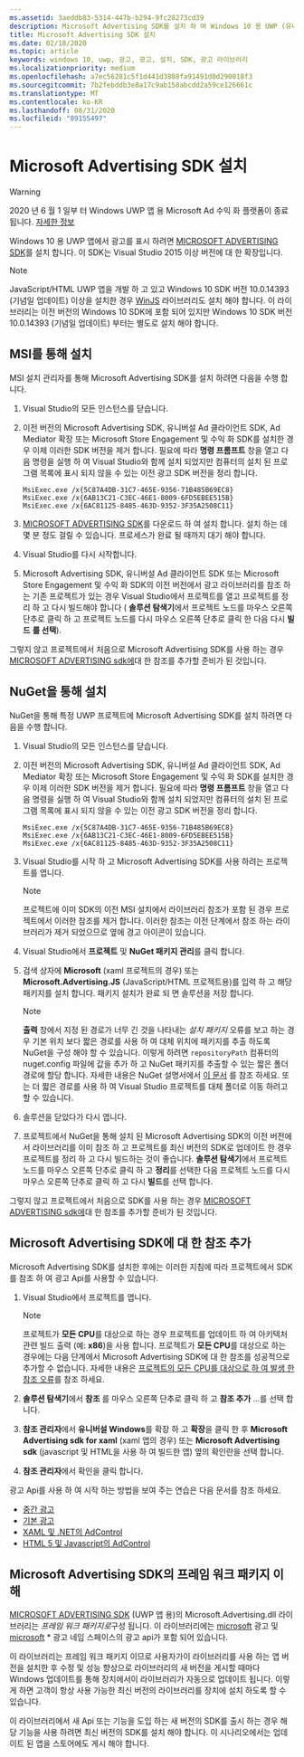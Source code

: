 ```yaml
---
ms.assetid: 3aeddb83-5314-447b-b294-9fc28273cd39
description: Microsoft Advertising SDK를 설치 하 여 Windows 10 용 UWP (유니버설 Windows 플랫폼) 앱에 광고를 표시 하는 방법을 알아봅니다.
title: Microsoft Advertising SDK 설치
ms.date: 02/18/2020
ms.topic: article
keywords: windows 10, uwp, 광고, 광고, 설치, SDK, 광고 라이브러리
ms.localizationpriority: medium
ms.openlocfilehash: a7ec56281c5f1d441d3808fa91491d0d290018f3
ms.sourcegitcommit: 7b2febddb3e8a17c9ab158abcdd2a59ce126661c
ms.translationtype: MT
ms.contentlocale: ko-KR
ms.lasthandoff: 08/31/2020
ms.locfileid: "89155497"
---
```

# <a name="install-the-microsoft-advertising-sdk"></a>Microsoft Advertising SDK 설치

>[!WARNING]
> 2020 년 6 월 1 일부 터 Windows UWP 앱 용 Microsoft Ad 수익 화 플랫폼이 종료 됩니다. [자세한 정보](https://social.msdn.microsoft.com/Forums/windowsapps/en-US/db8d44cb-1381-47f7-94d3-c6ded3fea36f/microsoft-ad-monetization-platform-shutting-down-june-1st?forum=aiamgr)

Windows 10 용 UWP 앱에서 광고를 표시 하려면 [MICROSOFT ADVERTISING SDK](https://marketplace.visualstudio.com/items?itemName=AdMediator.MicrosoftAdvertisingSDK)를 설치 합니다. 이 SDK는 Visual Studio 2015 이상 버전에 대 한 확장입니다.

> [!NOTE]
> JavaScript/HTML UWP 앱을 개발 하 고 있고 Windows 10 SDK 버전 10.0.14393 (기념일 업데이트) 이상을 설치한 경우 [WinJS](https://github.com/winjs/winjs) 라이브러리도 설치 해야 합니다. 이 라이브러리는 이전 버전의 Windows 10 SDK에 포함 되어 있지만 Windows 10 SDK 버전 10.0.14393 (기념일 업데이트) 부터는 별도로 설치 해야 합니다.

<span id="install-msi" />

## <a name="install-via-msi"></a>MSI를 통해 설치

MSI 설치 관리자를 통해 Microsoft Advertising SDK를 설치 하려면 다음을 수행 합니다.

1.  Visual Studio의 모든 인스턴스를 닫습니다.

2. 이전 버전의 Microsoft Advertising SDK, 유니버설 Ad 클라이언트 SDK, Ad Mediator 확장 또는 Microsoft Store Engagement 및 수익 화 SDK를 설치한 경우 이제 이러한 SDK 버전을 제거 합니다. 필요에 따라 **명령 프롬프트** 창을 열고 다음 명령을 실행 하 여 Visual Studio와 함께 설치 되었지만 컴퓨터의 설치 된 프로그램 목록에 표시 되지 않을 수 있는 이전 광고 SDK 버전을 정리 합니다.
    ```console
    MsiExec.exe /x{5C87A4DB-31C7-465E-9356-71B485B69EC8}
    MsiExec.exe /x{6AB13C21-C3EC-46E1-8009-6FD5EBEE515B}
    MsiExec.exe /x{6AC81125-8485-463D-9352-3F35A2508C11}
    ```

3.  [MICROSOFT ADVERTISING SDK](https://marketplace.visualstudio.com/items?itemName=AdMediator.MicrosoftAdvertisingSDK)를 다운로드 하 여 설치 합니다. 설치 하는 데 몇 분 정도 걸릴 수 있습니다. 프로세스가 완료 될 때까지 대기 해야 합니다.

4.  Visual Studio를 다시 시작합니다.

5.  Microsoft Advertising SDK, 유니버설 Ad 클라이언트 SDK 또는 Microsoft Store Engagement 및 수익 화 SDK의 이전 버전에서 광고 라이브러리를 참조 하는 기존 프로젝트가 있는 경우 Visual Studio에서 프로젝트를 열고 프로젝트를 정리 하 고 다시 빌드해야 합니다 ( **솔루션 탐색기**에서 프로젝트 노드를 마우스 오른쪽 단추로 클릭 하 고 프로젝트 노드를 다시 마우스 오른쪽 단추로 클릭 한 다음 다시 **빌드** **를 선택**).

  그렇지 않고 프로젝트에서 처음으로 Microsoft Advertising SDK를 사용 하는 경우 [MICROSOFT ADVERTISING sdk에](#reference)대 한 참조를 추가할 준비가 된 것입니다.

<span id="install-nuget" />

## <a name="install-via-nuget"></a>NuGet을 통해 설치

NuGet을 통해 특정 UWP 프로젝트에 Microsoft Advertising SDK를 설치 하려면 다음을 수행 합니다.

1.  Visual Studio의 모든 인스턴스를 닫습니다.

2.  이전 버전의 Microsoft Advertising SDK, 유니버설 Ad 클라이언트 SDK, Ad Mediator 확장 또는 Microsoft Store Engagement 및 수익 화 SDK를 설치한 경우 이제 이러한 SDK 버전을 제거 합니다. 필요에 따라 **명령 프롬프트** 창을 열고 다음 명령을 실행 하 여 Visual Studio와 함께 설치 되었지만 컴퓨터의 설치 된 프로그램 목록에 표시 되지 않을 수 있는 이전 광고 SDK 버전을 정리 합니다.
    ```console
    MsiExec.exe /x{5C87A4DB-31C7-465E-9356-71B485B69EC8}
    MsiExec.exe /x{6AB13C21-C3EC-46E1-8009-6FD5EBEE515B}
    MsiExec.exe /x{6AC81125-8485-463D-9352-3F35A2508C11}
    ```

3.  Visual Studio를 시작 하 고 Microsoft Advertising SDK를 사용 하려는 프로젝트를 엽니다.
    > [!NOTE]
    > 프로젝트에 이미 SDK의 이전 MSI 설치에서 라이브러리 참조가 포함 된 경우 프로젝트에서 이러한 참조를 제거 합니다. 이러한 참조는 이전 단계에서 참조 하는 라이브러리가 제거 되었으므로 옆에 경고 아이콘이 있습니다.

4. Visual Studio에서 **프로젝트** 및 **NuGet 패키지 관리**를 클릭 합니다.

5. 검색 상자에 **Microsoft** (xaml 프로젝트의 경우) 또는 **Microsoft.Advertising.JS** (JavaScript/HTML 프로젝트용)를 입력 하 고 해당 패키지를 설치 합니다. 패키지 설치가 완료 되 면 솔루션을 저장 합니다.
    > [!NOTE]
    > **출력** 창에서 지정 된 경로가 너무 긴 것을 나타내는 *설치 패키지* 오류를 보고 하는 경우 기본 위치 보다 짧은 경로를 사용 하 여 대체 위치에 패키지를 추출 하도록 NuGet을 구성 해야 할 수 있습니다. 이렇게 하려면 `repositoryPath` 컴퓨터의 nuget.config 파일에 값을 추가 하 고 NuGet 패키지를 추출할 수 있는 짧은 폴더 경로에 할당 합니다. 자세한 내용은 NuGet 설명서에서 [이 문서](/nuget/consume-packages/configuring-nuget-behavior) 를 참조 하세요. 또는 더 짧은 경로를 사용 하 여 Visual Studio 프로젝트를 대체 폴더로 이동 하려고 할 수 있습니다.

6. 솔루션을 닫았다가 다시 엽니다.

7.  프로젝트에서 NuGet을 통해 설치 된 Microsoft Advertising SDK의 이전 버전에서 라이브러리를 이미 참조 하 고 프로젝트를 최신 버전의 SDK로 업데이트 한 경우 프로젝트를 정리 하 고 다시 빌드하는 것이 좋습니다. **솔루션 탐색기**에서 프로젝트 노드를 마우스 오른쪽 단추로 클릭 하 고 **정리**를 선택한 다음 프로젝트 노드를 다시 마우스 오른쪽 단추로 클릭 하 고 다시 **빌드**를 선택 합니다.

  그렇지 않고 프로젝트에서 처음으로 SDK를 사용 하는 경우 [MICROSOFT ADVERTISING sdk에](#reference)대 한 참조를 추가할 준비가 된 것입니다.

<span id="reference" />

## <a name="add-a-reference-to-the-microsoft-advertising-sdk"></a>Microsoft Advertising SDK에 대 한 참조 추가

Microsoft Advertising SDK를 설치한 후에는 이러한 지침에 따라 프로젝트에서 SDK를 참조 하 여 광고 Api를 사용할 수 있습니다.

1. Visual Studio에서 프로젝트를 엽니다.
    > [!NOTE]
    > 프로젝트가 **모든 CPU**를 대상으로 하는 경우 프로젝트를 업데이트 하 여 아키텍처 관련 빌드 출력 (예: **x86**)을 사용 합니다. 프로젝트가 **모든 CPU**를 대상으로 하는 경우에는 다음 단계에서 Microsoft Advertising SDK에 대 한 참조를 성공적으로 추가할 수 없습니다. 자세한 내용은 [프로젝트의 모든 CPU를 대상으로 하 여 발생 한 참조 오류](known-issues-for-the-advertising-libraries.md#reference_errors)를 참조 하세요.

2. **솔루션 탐색기**에서 **참조** 를 마우스 오른쪽 단추로 클릭 하 고 **참조 추가** ...를 선택 합니다.

3. **참조 관리자**에서 **유니버설 Windows**를 확장 하 고 **확장**을 클릭 한 후 **Microsoft Advertising sdk for xaml** (xaml 앱의 경우) 또는 **Microsoft Advertising sdk** (javascript 및 HTML을 사용 하 여 빌드한 앱) 옆의 확인란을 선택 합니다.

4.  **참조 관리자**에서 확인을 클릭 합니다.

광고 Api를 사용 하 여 시작 하는 방법을 보여 주는 연습은 다음 문서를 참조 하세요.

* [중간 광고](interstitial-ads.md)
* [기본 광고](native-ads.md)
* [XAML 및 .NET의 AdControl](adcontrol-in-xaml-and--net.md)
* [HTML 5 및 Javascript의 AdControl](adcontrol-in-html-5-and-javascript.md)

<span id="framework" />

## <a name="understanding-framework-packages-in-the-microsoft-advertising-sdk"></a>Microsoft Advertising SDK의 프레임 워크 패키지 이해

[MICROSOFT ADVERTISING SDK](https://marketplace.visualstudio.com/items?itemName=AdMediator.MicrosoftAdvertisingSDK) (UWP 앱 용)의 Microsoft.Advertising.dll 라이브러리는 *프레임 워크 패키지로*구성 됩니다. 이 라이브러리에는 [microsoft](/uwp/api/microsoft.advertising) 광고 및 [microsoft](/uwp/api/microsoft.advertising.winrt.ui) * 광고 네임 스페이스의 광고 api가 포함 되어 있습니다.

이 라이브러리는 프레임 워크 패키지 이므로 사용자가이 라이브러리를 사용 하는 앱 버전을 설치한 후 수정 및 성능 향상으로 라이브러리의 새 버전을 게시할 때마다 Windows 업데이트를 통해 장치에서이 라이브러리가 자동으로 업데이트 됩니다. 이렇게 하면 고객이 항상 사용 가능한 최신 버전의 라이브러리를 장치에 설치 하도록 할 수 있습니다.

이 라이브러리에서 새 Api 또는 기능을 도입 하는 새 버전의 SDK를 출시 하는 경우 해당 기능을 사용 하려면 최신 버전의 SDK를 설치 해야 합니다. 이 시나리오에서는 업데이트 된 앱을 스토어에도 게시 해야 합니다.